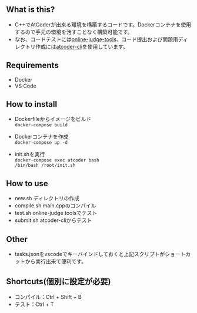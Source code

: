 ## What is this?
- C++でAtCoderが出来る環境を構築するコードです。Dockerコンテナを使用するので手元の環境を汚すことなく構築可能です。
- なお、コードテストには[online-judge-tools](https://github.com/online-judge-tools/oj)、コード提出および問題用ディレクトリ作成には[atcoder-cli](https://github.com/Tatamo/atcoder-cli)を使用しています。

## Requirements
- Docker
- VS Code

## How to install
- Dockerfileからイメージをビルド  
`docker-compose build`  

- Dockerコンテナを作成  
`docker-compose up -d`  

- init.shを実行  
`docker-compose exec atcoder bash`  
`/bin/bash /root/init.sh`  

## How to use
- new.sh ディレクトリの作成
- compile.sh main.cppのコンパイル
- test.sh online-judge toolsでテスト
- submit.sh atcoder-cliからテスト

## Other
- tasks.jsonをvscodeでキーバインドしておくと上記スクリプトがショートカットから実行出来て便利です。

## Shortcuts(個別に設定が必要)
- コンパイル：Ctrl + Shift + B
- テスト：Ctrl + T